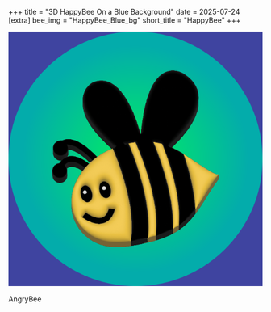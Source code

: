 +++
title = "3D HappyBee On a Blue Background"
date = 2025-07-24
[extra]
bee_img = "HappyBee_Blue_bg"
short_title = "HappyBee"
+++

<base href="/bees/">
<div class="sadBeeDisplay">
<img src = "HappyBee_Blue_bg.png">
<p>AngryBee</p>
